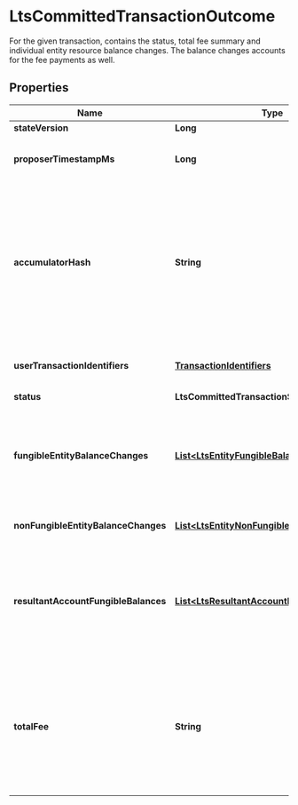 

# LtsCommittedTransactionOutcome

For the given transaction, contains the status, total fee summary and individual entity resource balance changes. The balance changes accounts for the fee payments as well. 

## Properties

| Name | Type | Description | Notes |
|------------ | ------------- | ------------- | -------------|
|**stateVersion** | **Long** |  |  |
|**proposerTimestampMs** | **Long** | An integer between &#x60;0&#x60; and &#x60;10^14&#x60;, marking the proposer timestamp in ms. |  |
|**accumulatorHash** | **String** | The hex-encoded transaction accumulator hash. This hash captures the order of all transactions on ledger. This hash is &#x60;ACC_{N+1} &#x3D; combine(ACC_N, LEDGER_HASH_{N}))&#x60; (where &#x60;combine()&#x60; is an arbitrary deterministic function we use).  |  |
|**userTransactionIdentifiers** | [**TransactionIdentifiers**](TransactionIdentifiers.md) | Only present if the transaction is a user-submitted notarized transaction. |  [optional] |
|**status** | **LtsCommittedTransactionStatus** |  |  |
|**fungibleEntityBalanceChanges** | [**List&lt;LtsEntityFungibleBalanceChanges&gt;**](LtsEntityFungibleBalanceChanges.md) | A list of all fungible balance updates which occurred in this transaction, aggregated by the global entity (such as account) which owns the vaults which were updated.  |  |
|**nonFungibleEntityBalanceChanges** | [**List&lt;LtsEntityNonFungibleBalanceChanges&gt;**](LtsEntityNonFungibleBalanceChanges.md) | Non fungible changes per entity and resource  |  |
|**resultantAccountFungibleBalances** | [**List&lt;LtsResultantAccountFungibleBalances&gt;**](LtsResultantAccountFungibleBalances.md) | A list of the resultant fungible account balances for any balances which changed in this transaction. Only balances for accounts are returned, not any other kind of entity.  |  |
|**totalFee** | **String** | The string-encoded decimal representing the total amount of XRD paid as fee (execution, validator tip and royalties). A decimal is formed of some signed integer &#x60;m&#x60; of attos (&#x60;10^(-18)&#x60;) units, where &#x60;-2^(192 - 1) &lt;&#x3D; m &lt; 2^(192 - 1)&#x60;.  |  |



